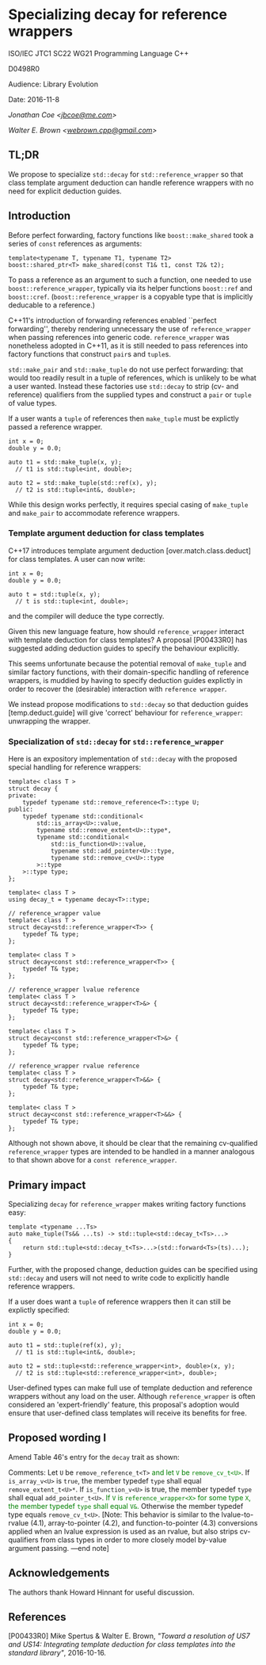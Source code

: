 # Specializing decay for reference wrappers

ISO/IEC JTC1 SC22 WG21 Programming Language C++

D0498R0

Audience: Library Evolution

Date: 2016-11-8

_Jonathan Coe \<jbcoe@me.com\>_

_Walter E. Brown \<webrown.cpp@gmail.com\>_

## TL;DR

We propose to
specialize `std::decay` for `std::reference_wrapper` so that class template
argument deduction can handle reference wrappers
with no need for explicit deduction guides.

## Introduction

Before perfect forwarding, factory functions like `boost::make_shared` took a series of
`const` references as arguments:

```
template<typename T, typename T1, typename T2>
boost::shared_ptr<T> make_shared(const T1& t1, const T2& t2);
```

To pass a reference as an argument to such a function, one needed to use
`boost::reference_wrapper`, typically via its helper functions `boost::ref` and
`boost::cref`.
(`boost::reference_wrapper` is a copyable type that is implicitly
deducable to a reference.)

C++11's introduction of forwarding references
enabled ``perfect forwarding'',
thereby rendering unnecessary
the use of `reference_wrapper` when passing references into generic code.
`reference_wrapper` was nonetheless adopted in C++11,
as it is still needed to pass references into
factory functions that construct `pair`s and `tuple`s.

`std::make_pair` and `std::make_tuple` do not use perfect forwarding: that
would too readily result in a tuple of references, which is unlikely to be what
a user wanted. Instead these factories use `std::decay` to strip (cv- and
reference) qualifiers from the supplied types and construct a `pair` or `tuple`
of value types.

If a user wants a `tuple` of references then `make_tuple` must be explictly
passed a reference wrapper.

```
int x = 0;
double y = 0.0;

auto t1 = std::make_tuple(x, y);
  // t1 is std::tuple<int, double>;

auto t2 = std::make_tuple(std::ref(x), y);
  // t2 is std::tuple<int&, double>;
```

While this design works perfectly, it requires special casing of `make_tuple` and
`make_pair` to accommodate reference wrappers.


### Template argument deduction for class templates

C++17 introduces template argument deduction [over.match.class.deduct]
for class templates. A user can now write:

```
int x = 0;
double y = 0.0;

auto t = std::tuple(x, y);
  // t is std::tuple<int, double>;
```

and the compiler will deduce the type correctly.

Given this new language feature,
how should `reference_wrapper` interact with template
deduction for class templates?
A proposal [P00433R0] has suggested adding
deduction guides to specify the behaviour explicitly.

This seems unfortunate because the potential removal of `make_tuple` and similar
factory functions, with their domain-specific handling of reference wrappers, is
muddied by having to specify deduction guides explictly in order to recover the
(desirable) interaction with `reference wrapper`.

We instead propose modifications to `std::decay`
so that deduction guides  [temp.deduct.guide]
will give 'correct' behaviour for `reference_wrapper`:
unwrapping the wrapper.

### Specialization of `std::decay` for `std::reference_wrapper`

Here is an
expository implementation of `std::decay`
with the proposed special handling for reference wrappers:

```
template< class T >
struct decay {
private:
    typedef typename std::remove_reference<T>::type U;
public:
    typedef typename std::conditional<
        std::is_array<U>::value,
        typename std::remove_extent<U>::type*,
        typename std::conditional<
            std::is_function<U>::value,
            typename std::add_pointer<U>::type,
            typename std::remove_cv<U>::type
        >::type
    >::type type;
};

template< class T >
using decay_t = typename decay<T>::type;

// reference_wrapper value
template< class T >
struct decay<std::reference_wrapper<T>> {
	typedef T& type;
};

template< class T >
struct decay<const std::reference_wrapper<T>> {
	typedef T& type;
};

// reference_wrapper lvalue reference
template< class T >
struct decay<std::reference_wrapper<T>&> {
	typedef T& type;
};

template< class T >
struct decay<const std::reference_wrapper<T>&> {
	typedef T& type;
};

// reference_wrapper rvalue reference
template< class T >
struct decay<std::reference_wrapper<T>&&> {
	typedef T& type;
};

template< class T >
struct decay<const std::reference_wrapper<T>&&> {
	typedef T& type;
};
```

Although not shown above,
it should be clear that
the remaining cv-qualified `reference_wrapper` types
are intended to be handled
in a manner analogous
to that shown above
for a `const reference_wrapper`.

## Primary impact

Specializing `decay` for `reference_wrapper` makes writing factory functions easy:

```
template <typename ...Ts>
auto make_tuple(Ts&& ...ts) -> std::tuple<std::decay_t<Ts>...>
{
    return std::tuple<std::decay_t<Ts>...>(std::forward<Ts>(ts)...);
}
```

Further,
with the proposed change,
deduction guides can be specified using `std::decay` and users will not need
to write code to explicitly handle reference wrappers.

If a user does want a `tuple` of reference wrappers then it can still be explictly
specified:

```
int x = 0;
double y = 0.0;

auto t1 = std::tuple(ref(x), y);
  // t1 is std::tuple<int&, double>;

auto t2 = std::tuple<std::reference_wrapper<int>, double>(x, y);
  // t2 is std::tuple<std::reference_wrapper<int>, double>;
```

User-defined types can make full use of template deduction and reference
wrappers without any load on the user.  Although `reference_wrapper` is
often considered an
'expert-friendly' feature, this proposal's adoption would ensure
that user-defined class
templates will receive its benefits for free.

## Proposed wording I

Amend Table 46's entry for the `decay` trait
as shown:

Comments:
Let `U` be `remove_reference_t<T>`
<font color="green"> and let `V` be `remove_cv_t<U>`</font>.
If `is_array_v<U>` is `true`,
the member typedef `type`
shall equal `remove_extent_t<U>*`.
If `is_function_v<U>` is true,
the member typedef `type`
shall equal `add_pointer_t<U>`.
<font color="green">If `V` is `reference_wrapper<X>`
for some type `X`,
the member typedef `type`
shall equal `V&`.</font>
Otherwise the member typedef type equals `remove_cv_t<U>`.
[Note: This behavior is similar
to the lvalue-to-rvalue (4.1),
array-to-pointer (4.2),
and function-to-pointer (4.3) conversions
applied when an lvalue expression is used as an rvalue,
but also strips cv-qualifiers
from class types
in order to more closely model
by-value argument passing.
—end note]


## Acknowledgements
The authors thank Howard Hinnant for useful discussion.

## References

[P00433R0] Mike Spertus & Walter E. Brown,
_"Toward a resolution of US7 and US14:
Integrating template deduction for class templates into the standard library"_,
2016-10-16.
